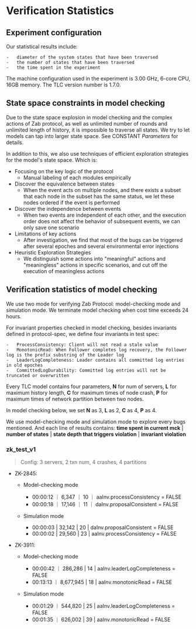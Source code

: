 # Verification Statistics 
## Experiment configuration

Our statistical results include: 

    -   diameter of the system states that have been traversed
    -   the number of states that have been traversed
    -   the time spent in the experiment

The machine configuration used in the experiment is 3.00 GHz, 6-core CPU, 16GB memory. The TLC version number is 1.7.0.

## State space constraints in model checking

Due to the state space explosion in model checking and the complex actions of Zab protocol, as well as unlimited number of rounds and unlimited length of history, it is impossible to traverse all states. We try to let models can tap into larger state space. See CONSTANT *Parameters* for details.  

In addition to this, we also use techniques of efficient exploration strategies for the model's state space. Which is:

-   Focusing on the key logic of the protocol
    -   Manual labeling of each modules empirically
-   Discover the equivalence between states
    -   When the event acts on multiple nodes, and there exists a subset that each node in the subset has the same status, we let these nodes ordered if the event is performed
-   Discover the independence between events
    -   When two events are independent of each other, and the execution order does not affect the behavior of subsequent events, we can only save one scenario
-   Limitations of key actions
    -   After investigation, we find that most of the bugs can be triggered after several epoches and several environmental error injections
-   Heuristic Exploration Strategies
    -   We distinguish some actions into "meaningful" actions and "meaningless" actions in specific scenarios, and cut off the execution of meaningless actions

## Verification statistics of model checking 
We use two mode for verifying Zab Protocol: model-checking mode and simulation mode. We terminate model checking when cost time exceeds 24 hours.

For invariant properties checked in model checking, besides invariants defined in protocol-spec, we define four invariants in test spec: 

    -   ProcessConsistency: Client will not read a stale value
    -   MonotonicRead: When Follower completes log recovery, the Follower log is the prefix substring of the Leader log
    -   LeaderLogCompleteness: Leader contains all committed log entries in old epoches
    -   CommittedLogDurability: Committed log entries will not be truncated or overwritten


Every TLC model contains four parameters, **N** for num of servers, **L** for maximum history length, **C** for maximum times of node crash, **P** for maximum times of network partition between two nodes.

In model checking below, we set **N** as 3, **L** as 2, **C** as 4, **P** as 4.

We use model-checking mode and simulation mode to explore every bugs mentioned. And each line of results contains:
**time spent in current mck** | **number of states** | **state depth that triggers violation** | **invariant violation**

### zk_test_v1
> Config: 3 servers, 2 txn num, 4 crashes, 4 partitions
- ZK-2845: 
    -   Model-checking mode
        -   00:00:12 ｜ 6,347  ｜ 10 ｜ aaInv.processConsistency = FALSE
        -   00:00:18 ｜ 17,146 ｜ 11 ｜ daInv.proposalConsistent = FALSE

    -   Simulation mode
        -   00:00:03 | 32,142 | 20 | daInv.proposalConsistent = FALSE
        -   00:00:02 | 29,560 | 23 | aaInv.processConsistency = FALSE

- ZK-3911:
    -   Model-checking mode
        -   00:00:42 ｜ 286,286   | 14 | aaInv.leaderLogCompleteness = FALSE
        -   00:13:13 ｜ 8,677,945 | 18 | aaInv.monotonicRead = FALSE

    -   Simulation mode
        -   00:01:29 ｜ 544,820 | 25 | aaInv.leaderLogCompleteness = FALSE
        -   00:01:35 ｜ 626,002 | 39 | aaInv.monotonicRead = FALSE
